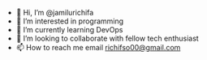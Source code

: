 - 👋 Hi, I’m @jamilurichifa
- 👀 I’m interested in programming
- 🌱 I’m currently learning DevOps
- 💞️ I’m looking to collaborate with fellow tech enthusiast
- 📫 How to reach me email richifso00@gmail.com

<!---
jamilurichif/jamilurichif is a ✨ special ✨ repository because its `README.md` (this file) appears on your GitHub profile.
You can click the Preview link to take a look at your changes.
--->
